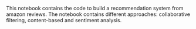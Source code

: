 This notebook contains the code to build a recommendation system from amazon reviews. 
The notebook contains different approaches: collaborative filtering, content-based and sentiment analysis. 

